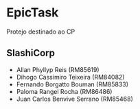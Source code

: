 # EpicTask
Protejo destinado ao CP

## SlashiCorp

<ul>
<li>Allan Phyllyp Reis (RM85619)</li>
<li>Dihogo Cassimiro Teixeira  (RM84082)</li>
<li>Fernando Borgatto Bouman (RM85833)</li>
<li>Paloma Rangel Rocha (RM86486)</li>
<li>Juan Carlos Benvive Serrano (RM85468)</li>
</ul>
